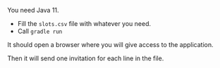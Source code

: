You need Java 11.

* Fill the `slots.csv` file with whatever you need.
* Call `gradle run`

It should open a browser where you will give access to the application.

Then it will send one invitation for each line in the file.


